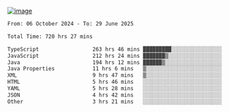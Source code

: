 
[![image](https://github.com/user-attachments/assets/3e37fcfd-5657-4b9d-95f6-80b564699e3f)](https://ayushmaurya.vercel.app)

<!--START_SECTION:waka-->

```txt
From: 06 October 2024 - To: 29 June 2025

Total Time: 720 hrs 27 mins

TypeScript                 263 hrs 46 mins ▓▓▓▓▓▓▓▓▓░░░░░░░░░░░░░░░░   36.44 %
JavaScript                 212 hrs 24 mins ▓▓▓▓▓▓▓▒░░░░░░░░░░░░░░░░░   29.35 %
Java                       194 hrs 12 mins ▓▓▓▓▓▓▒░░░░░░░░░░░░░░░░░░   26.83 %
Java Properties            11 hrs 6 mins   ▒░░░░░░░░░░░░░░░░░░░░░░░░   01.54 %
XML                        9 hrs 47 mins   ▒░░░░░░░░░░░░░░░░░░░░░░░░   01.35 %
HTML                       5 hrs 46 mins   ░░░░░░░░░░░░░░░░░░░░░░░░░   00.80 %
YAML                       5 hrs 28 mins   ░░░░░░░░░░░░░░░░░░░░░░░░░   00.76 %
JSON                       4 hrs 42 mins   ░░░░░░░░░░░░░░░░░░░░░░░░░   00.65 %
Other                      3 hrs 21 mins   ░░░░░░░░░░░░░░░░░░░░░░░░░   00.46 %
```

<!--END_SECTION:waka-->

<!--
**the-t3ch-wizard/the-t3ch-wizard** is a ✨ _special_ ✨ repository because its `README.md` (this file) appears on your GitHub profile.

Here are some ideas to get you started:

- 🔭 I’m currently working on ...
- 🌱 I’m currently learning ...
- 👯 I’m looking to collaborate on ...
- 🤔 I’m looking for help with ...
- 💬 Ask me about ...
- 📫 How to reach me: ...
- 😄 Pronouns: ...
- ⚡ Fun fact: ...
-->
